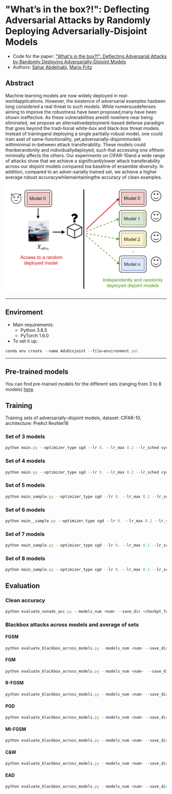 # "What’s in the box?!": Deflecting Adversarial Attacks by Randomly Deploying Adversarially-Disjoint Models #
- Code for the paper: ["What's in the box?!": Deflecting Adversarial Attacks by Randomly Deploying Adversarially-Disjoint Models](https://arxiv.org/pdf/2102.05104.pdf) 
- Authors: [Sahar Abdelnabi](https://scholar.google.de/citations?user=QEiYbDYAAAAJ&hl=en), [Mario Fritz](https://cispa.saarland/group/fritz/)

## Abstract ## 
Machine learning models are now widely deployed in real-worldapplications. However, the existence of adversarial examples hasbeen long considered a real threat to such models. While numerousdefenses aiming to improve the robustness have been proposed,many have been shown ineffective. As these vulnerabilities arestill nowhere near being eliminated, we propose an alternativedeployment-based defense paradigm that goes beyond the tradi-tional white-box and black-box threat models. Instead of trainingand deploying a single partially-robust model, one could train aset of same-functionality, yet,adversarially-disjointmodels withminimal in-between attack transferability. These models could thenberandomly and individuallydeployed, such that accessing one ofthem minimally affects the others. Our experiments on CIFAR-10and a wide range of attacks show that we achieve a significantlylower attack transferability across our disjoint models compared toa baseline of ensemble diversity. In addition, compared to an adver-sarially trained set, we achieve a higher average robust accuracywhilemaintainingthe accuracy of clean examples.

<p align="center">
<img src="https://github.com/S-Abdelnabi/AdversariallyDisjoint/blob/main/teaser.PNG" width="600">
</p>

- - -

## Enviroment ##
- Main requirements:
	- Python 3.8.5
	- PyTorch 1.6.0
- To set it up: 
```javascript
conda env create --name AdvDisjoint --file=environment.yml
```
- - -
## Pre-trained models ##

You can find pre-trained models for the different sets (ranging from 3 to 8 models) [here](https://oc.cs.uni-saarland.de/owncloud/index.php/s/LSfHBZfxozQAWAm).

## Training ##
Training sets of adversarially-disjoint models, dataset: CIFAR-10, architecture:  PreAct ResNet18

### Set of 3 models ###
```javascript
python main.py --optimizer_type sgd --lr 0. --lr_max 0.2 --lr_sched cycle --epochs 76 --models_num 3 --seed 1002 --tranfser_check_interval 4 --attack_type_check pgd --include_gradient_angle 1 --gradient_weight 0.4 --start_gradient_loss 0 --end_gradient_loss 5 --include_transfer_loss 1 --start_transfer_loss 1 --include_transfer_sgn_loss 1 --transfer_loss_weight 0.5 --start_transfer_sgn_loss 2 --transfer_loss_sgn_weight 0.4 --fgm_epsilon_training 6 --arch resnet18 --batch_size 120
```
### Set of 4 models ###
```javascript
python main.py --optimizer_type sgd --lr 0. --lr_max 0.2 --lr_sched cycle --epochs 76 --models_num 4 --seed 1002 --tranfser_check_interval 4 --attack_type_check pgd --include_gradient_angle 1 --gradient_weight 0.4 --start_gradient_loss 0 --end_gradient_loss 5 --include_transfer_loss 1 --start_transfer_loss 1 --include_transfer_sgn_loss 1 --transfer_loss_weight 0.5 --start_transfer_sgn_loss 2 --transfer_loss_sgn_weight 0.4 --fgm_epsilon_training 6 --arch resnet18 --batch_size 106
```
### Set of 5 models ###
```javascript
python main_sample.py --optimizer_type sgd --lr 0. --lr_max 0.2 --lr_sched cycle --epochs 100 --models_num 5 --seed 1002 --tranfser_check_interval 4 --attack_type_check pgd --include_gradient_angle 1 --gradient_weight 0.4 --start_gradient_loss 0 --end_gradient_loss 5 --include_transfer_loss 1 --start_transfer_loss 0 --include_transfer_sgn_loss 1 --transfer_loss_weight 0.8 --start_transfer_sgn_loss 0 --transfer_loss_sgn_weight 0.8 --fgm_epsilon_training 6 --arch resnet18 --batch_size 106
```
### Set of 6 models ###
```javascript
python main__sample.py --optimizer_type sgd --lr 0. --lr_max 0.2 --lr_sched cycle --epochs 120 --models_num 6 --seed 1002 --tranfser_check_interval 4 --attack_type_check pgd --include_gradient_angle 1 --gradient_weight 0.4 --start_gradient_loss 0 --end_gradient_loss 5 --include_transfer_loss 1 --start_transfer_loss 0 --include_transfer_sgn_loss 1 --transfer_loss_weight 0.8 --start_transfer_sgn_loss 0 --transfer_loss_sgn_weight 0.8 --fgm_epsilon_training 6 --arch resnet18 --batch_size 106 
```
### Set of 7 models ###
```javascript
python main_sample.py --optimizer_type sgd --lr 0. --lr_max 0.1 --lr_sched cycle --epochs 120 --up_epochs 30 --down_epochs 90 --models_num 7 --seed 1002 --tranfser_check_interval 4 --attack_type_check pgd --include_gradient_angle 1 --gradient_weight 0.4 --start_gradient_loss 0 --end_gradient_loss 5 --include_transfer_loss 1 --start_transfer_loss 0 --include_transfer_sgn_loss 1 --transfer_loss_weight 0.8 --start_transfer_sgn_loss 0 --transfer_loss_sgn_weight 0.8 --fgm_epsilon_training 6 --arch resnet18 --batch_size 90
```
### Set of 8 models ###
```javascript
python main_sample.py --optimizer_type sgd --lr 0. --lr_max 0.1 --lr_sched cycle --epochs 120 --up_epochs 30 --down_epochs 90 --models_num 8 --seed 1002 --tranfser_check_interval 4 --attack_type_check pgd --include_gradient_angle 1 --gradient_weight 0.4 --start_gradient_loss 0 --end_gradient_loss 5 --include_transfer_loss 1 --start_transfer_loss 0 --include_transfer_sgn_loss 1 --transfer_loss_weight 0.8 --start_transfer_sgn_loss 0 --transfer_loss_sgn_weight 0.8 --fgm_epsilon_training 6 --arch resnet18 --batch_size 75 
```
## Evaluation ##

### Clean accuracy ###
```javascript
python evaluate_nonadv_acc.py --models_num <num> --save_dir <checkpt_folder>  --arch resnet18 --batch_size 128 --checkpt _best
```

### Blackbox attacks across models and average of sets ###
#### FGSM ####
```javascript
python evaluate_blackbox_across_models.py --models_num <num> --save_dir <checkpt_folder> --attack_type fgsm --epsilon 0.031 --arch resnet18 --batch_size 128 --checkpt _best
```
#### FGM ####
```javascript
python evaluate_blackbox_across_models.py --models_num <num>  --save_dir <checkpt_folder> --attack_type fgm --epsilon 1 --arch resnet18 --batch_size 128 --checkpt _best
```
#### R-FGSM ####
```javascript
python evaluate_blackbox_across_models.py --models_num <num> --save_dir <checkpt_folder> --attack_type rfgsm --epsilon 0.031 --arch resnet18 --batch_size 128 --checkpt _best
```
#### PGD ####
```javascript
python evaluate_blackbox_across_models.py --models_num <num> --save_dir <checkpt_folder> --attack_type pgd --epsilon 0.031 --alpha 0.0078 --bim_itrs <iters> --arch resnet18 --batch_size 128 --checkpt _best
```
#### MI-FGSM ####
```javascript
python evaluate_blackbox_across_models.py --models_num <num> --save_dir <checkpt_folder> --attack_type mifgsm --epsilon 0.031 --alpha 0.0031 --mi_itrs 20 --arch resnet18 --batch_size 128 --checkpt _best
```
#### C&W ####
```javascript
python evaluate_blackbox_across_models.py --models_num <num> --save_dir <checkpt_folder> --attack_type cw --cw_c 1.0 --arch resnet18 --batch_size 128 --checkpt _best --cw_conf <conf>
```
#### EAD ####
```javascript
python evaluate_blackbox_across_models.py --models_num <num> --save_dir <checkpt_folder> --attack_type ead --arch resnet18 --batch_size 128 --checkpt _best --ead_conf <conf> 
```
